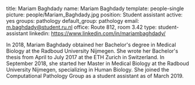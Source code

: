 title: Mariam Baghdady
name: Mariam Baghdady
template: people-single
picture: people/Mariam_Baghdady.jpg
position: Student assistant
active: yes
groups: pathology
default_group: pathology
email: m.baghdady@student.ru.nl
office: Route 812, room 3.42
type: student-assistant
linkedin: https://www.linkedin.com/in/mariambaghdady/

In 2018, Mariam Baghdady obtained her Bachelor's degree in Medical Biology at the Radboud University Nijmegen. She wrote her Bachelor's thesis from April to July 2017 at the ETH Zurich in Switzerland. In September 2018, she started her Master in Medical Biology at the Radboud University Nijmegen, specializing in Human Biology. She joined the Computational Pathology Group as a student assistant as of March 2019.
